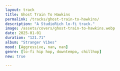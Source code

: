 ```yaml
---
layout: track
title: Ghost Train To Hawkins
permalink: /tracks/ghost-train-to-hawkins/
description: "A StudioRich lo-fi track."
image: /assets/covers/ghost-train-to-hawkins.webp
date: 2025-01-01
duration: "121.71"
album: "Stranger Vibes"
mood: [Aggressive, nan, nan]
genre: [lo-fi hip hop, downtempo, chillhop]
new: true

---
```

